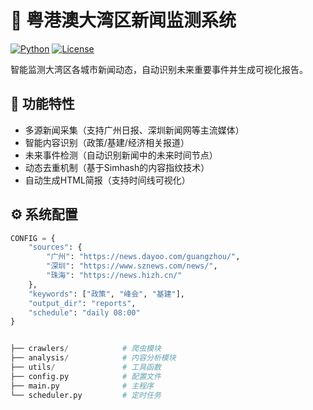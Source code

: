 # 🌉 粤港澳大湾区新闻监测系统

[![Python](https://img.shields.io/badge/Python-3.8%2B-blue)](https://python.org)
[![License](https://img.shields.io/badge/License-MIT-green)](LICENSE)

智能监测大湾区各城市新闻动态，自动识别未来重要事件并生成可视化报告。

## 🚀 功能特性

- 多源新闻采集（支持广州日报、深圳新闻网等主流媒体）
- 智能内容识别（政策/基建/经济相关报道）
- 未来事件检测（自动识别新闻中的未来时间节点）
- 动态去重机制（基于Simhash的内容指纹技术）
- 自动生成HTML简报（支持时间线可视化）

## ⚙️ 系统配置

```python
CONFIG = {
    "sources": {
        "广州": "https://news.dayoo.com/guangzhou/",
        "深圳": "https://www.sznews.com/news/",
        "珠海": "https://news.hizh.cn/"
    },
    "keywords": ["政策", "峰会", "基建"],
    "output_dir": "reports",
    "schedule": "daily 08:00"
}


├── crawlers/            # 爬虫模块
├── analysis/            # 内容分析模块
├── utils/               # 工具函数
├── config.py            # 配置文件
├── main.py              # 主程序
└── scheduler.py         # 定时任务